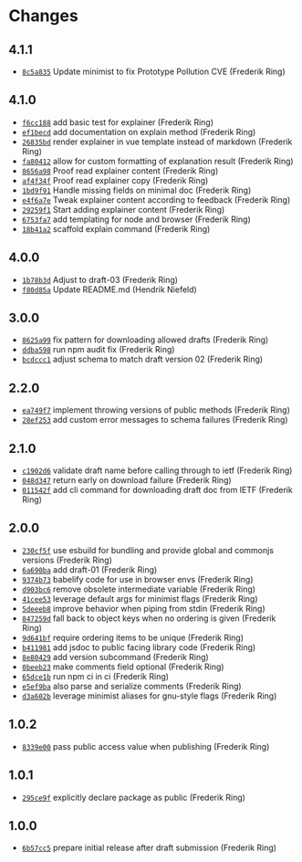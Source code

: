 # Changes

## 4.1.1

- [`8c5a835`](https://github.com/offen/analyticstxt-parser/commit/8c5a8356f396969e7bda6478133a977b86f1ed91)
  Update minimist to fix Prototype Pollution CVE (Frederik Ring)

## 4.1.0

- [`f6cc188`](https://github.com/offen/analyticstxt-parser/commit/f6cc18854b96885f00b781fcbecd832bedf6326d)
  add basic test for explainer (Frederik Ring)
- [`ef1becd`](https://github.com/offen/analyticstxt-parser/commit/ef1becd206015091b8ac0ceee5adab114420fb37)
  add documentation on explain method (Frederik Ring)
- [`26835bd`](https://github.com/offen/analyticstxt-parser/commit/26835bd5025c60a3df4e56c4c407950e5ac87fdc)
  render explainer in vue template instead of markdown (Frederik Ring)
- [`fa80412`](https://github.com/offen/analyticstxt-parser/commit/fa804128e7c960cea3037df83e8948de21d7393e)
  allow for custom formatting of explanation result (Frederik Ring)
- [`8656a98`](https://github.com/offen/analyticstxt-parser/commit/8656a98975f9e71efce5005f8fcb243a6278af41)
  Proof read explainer content (Frederik Ring)
- [`af4f34f`](https://github.com/offen/analyticstxt-parser/commit/af4f34f7f795a692cf73b9de937b32754ae452fe)
  Proof read explainer copy (Frederik Ring)
- [`1bd9f91`](https://github.com/offen/analyticstxt-parser/commit/1bd9f912101ba373a220e95f7566363af63538ad)
  Handle missing fields on minimal doc (Frederik Ring)
- [`e4f6a7e`](https://github.com/offen/analyticstxt-parser/commit/e4f6a7eed49bb3bfea202fb131119efe45cd0650)
  Tweak explainer content according to feedback (Frederik Ring)
- [`29259f1`](https://github.com/offen/analyticstxt-parser/commit/29259f10b352aa5bd5f394a7782ce21eaa3d8cce)
  Start adding explainer content (Frederik Ring)
- [`6753fa7`](https://github.com/offen/analyticstxt-parser/commit/6753fa7eb11b97e0fb94beb53686f022288fd694)
  add templating for node and browser (Frederik Ring)
- [`18b41a2`](https://github.com/offen/analyticstxt-parser/commit/18b41a291344ab7e4c2f53664ea5a39a26fa3afb)
  scaffold explain command (Frederik Ring)

## 4.0.0

- [`1b78b3d`](https://github.com/offen/analyticstxt-parser/commit/1b78b3dbbba11d344526bed654928fa8e81b47a6)
  Adjust to draft-03 (Frederik Ring)
- [`f80d85a`](https://github.com/offen/analyticstxt-parser/commit/f80d85a2a60655d98d1afe76e116d791b9d1d1a9)
  Update README.md (Hendrik Niefeld)

## 3.0.0

- [`8625a99`](https://github.com/offen/analyticstxt-parser/commit/8625a99b6d4506ab9b6e14877975a5ad520664db)
  fix pattern for downloading allowed drafts (Frederik Ring)
- [`ddba598`](https://github.com/offen/analyticstxt-parser/commit/ddba59830582cb3eb9fda58659b88baefe7dad69)
  run npm audit fix (Frederik Ring)
- [`bcdccc1`](https://github.com/offen/analyticstxt-parser/commit/bcdccc1ba933c4541554a0e53185cd273ffb8c7e)
  adjust schema to match draft version 02 (Frederik Ring)

## 2.2.0

- [`ea749f7`](https://github.com/offen/analyticstxt-parser/commit/ea749f76b5b4fa55eed414434e19a831df63f592)
  implement throwing versions of public methods (Frederik Ring)
- [`28ef253`](https://github.com/offen/analyticstxt-parser/commit/28ef253b4ed91abc92685ae0a64a2c5625bce33b)
  add custom error messages to schema failures (Frederik Ring)

## 2.1.0

- [`c1902d6`](https://github.com/offen/analyticstxt-parser/commit/c1902d651342df25402381421be434190853d37f)
  validate draft name before calling through to ietf (Frederik Ring)
- [`048d347`](https://github.com/offen/analyticstxt-parser/commit/048d3473766f79d780a9c93d29ecbd1c4fa696c4)
  return early on download failure (Frederik Ring)
- [`011542f`](https://github.com/offen/analyticstxt-parser/commit/011542f3792eb2b25761f1ef4f859f9b7c7a92e5)
  add cli command for downloading draft doc from IETF (Frederik Ring)

## 2.0.0

- [`230cf5f`](https://github.com/offen/analyticstxt-parser/commit/230cf5ff295f09fbc3acdd5c433b9fad8e5cd67c)
  use esbuild for bundling and provide global and commonjs versions (Frederik Ring)
- [`6a690ba`](https://github.com/offen/analyticstxt-parser/commit/6a690babb4cb26c65d3ae3f878ce11a94ae3abed)
  add draft-01 (Frederik Ring)
- [`9374b73`](https://github.com/offen/analyticstxt-parser/commit/9374b737dd9e69ae10584224b2cc052daf177724)
  babelify code for use in browser envs (Frederik Ring)
- [`d903bc6`](https://github.com/offen/analyticstxt-parser/commit/d903bc64b1ea2fc2f9c7f208d8cbb721b67c91bc)
  remove obsolete intermediate variable (Frederik Ring)
- [`41cee53`](https://github.com/offen/analyticstxt-parser/commit/41cee53a15001812fefad79aedf4796371f276b5)
  leverage default args for minimist flags (Frederik Ring)
- [`5deeeb8`](https://github.com/offen/analyticstxt-parser/commit/5deeeb8ff26aee2542a1cfcd1c9c2432fde4d36b)
  improve behavior when piping from stdin (Frederik Ring)
- [`847259d`](https://github.com/offen/analyticstxt-parser/commit/847259deaa85699ea90fe193d1933e630109ba4d)
  fall back to object keys when no ordering is given (Frederik Ring)
- [`9d641bf`](https://github.com/offen/analyticstxt-parser/commit/9d641bfb44be1231070f67043663aeac784803e3)
  require ordering items to be unique (Frederik Ring)
- [`b411981`](https://github.com/offen/analyticstxt-parser/commit/b411981d99ab71dc1ccdcbee802193fe0785d7b2)
  add jsdoc to public facing library code (Frederik Ring)
- [`8e80429`](https://github.com/offen/analyticstxt-parser/commit/8e804298056f960858ad03ef0346ecffc6cb73e4)
  add version subcommand (Frederik Ring)
- [`0beeb23`](https://github.com/offen/analyticstxt-parser/commit/0beeb239aa96067ba7df0600b3923908ce6e6b2c)
  make comments field optional (Frederik Ring)
- [`65dce1b`](https://github.com/offen/analyticstxt-parser/commit/65dce1bab3b28389a2d0475c211891c94f0e7502)
  run npm ci in ci (Frederik Ring)
- [`e5ef9ba`](https://github.com/offen/analyticstxt-parser/commit/e5ef9ba4c1f6fa1f60cf3cd6cb6bc22563c68dce)
  also parse and serialize comments (Frederik Ring)
- [`d3a602b`](https://github.com/offen/analyticstxt-parser/commit/d3a602b9f6f86004e0176f0e7c28787ad94c6fca)
  leverage minimist aliases for gnu-style flags (Frederik Ring)

## 1.0.2

- [`8339e00`](https://github.com/offen/analyticstxt-parser/commit/8339e000316dcf6ade030ac762cff55f4d9196ec)
  pass public access value when publishing (Frederik Ring)

## 1.0.1

- [`295ce9f`](https://github.com/offen/analyticstxt-parser/commit/295ce9f3e008a9581e7731e023b863f357e1361b)
  explicitly declare package as public (Frederik Ring)

## 1.0.0

- [`6b57cc5`](https://github.com/offen/analyticstxt-parser/commit/6b57cc5be5ab775e3f6249030de8e95d350ceaff)
  prepare initial release after draft submission (Frederik Ring)
